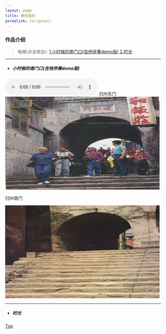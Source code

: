```yaml
---
layout: page
title: 原创音乐
permalink: /original/  
---
```

### 作品介绍<span id="home"></span>
>电梯(点击抵达): [1.小时候的南门口(吉他伴奏demo版) ](#home) 
 [2.时光 ](#sg)
---
* ##### 小时候的南门口(吉他伴奏demo版) 
<audio src="/assets/audio/nanmen.mp3" controls="controls">
</audio>  
归州东门

<img src="/assets/images/original/dongmen.jpg" alt="归州东门" width="500" height="300" align="bottom" />

归州南门

<img src="/assets/images/original/nanmen.jpg" alt="归州南门" width="500" height="300" align="bottom" />

---
* ##### 时光 <span id="sg"></span>



[Top](#home)

